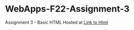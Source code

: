 # WebApps-F22-Assignment-3
Assignment 3 - Basic HTML
Hosted at [Link to Html](https://github.com/44-563-Web-Apps-F22/44563-webapps-assignment-3-Teja6959/settings/pages)